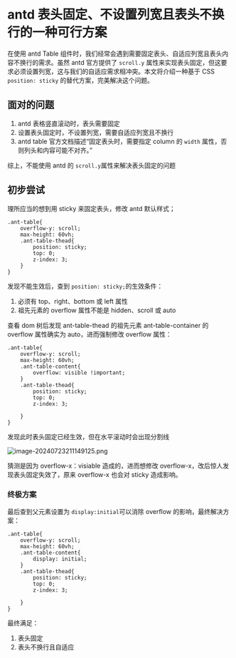 # antd 表头固定、不设置列宽且表头不换行的一种可行方案

在使用 antd Table 组件时，我们经常会遇到需要固定表头、自适应列宽且表头内容不换行的需求。虽然 antd 官方提供了 `scroll.y` 属性来实现表头固定，但这要求必须设置列宽，这与我们的自适应需求相冲突。本文将介绍一种基于 CSS `position: sticky` 的替代方案，完美解决这个问题。

## 面对的问题

1.  antd 表格竖直滚动时，表头需要固定
2.  设置表头固定时，不设置列宽，需要自适应列宽且不换行
3.  antd table 官方文档描述“固定表头时，需要指定 column 的 `width` 属性，否则列头和内容可能不对齐。”

综上，不能使用 antd 的 `scroll.y`属性来解决表头固定的问题

## 初步尝试

理所应当的想到用 sticky 来固定表头，修改 antd 默认样式；

    .ant-table{
        overflow-y: scroll;
        max-height: 60vh;
        .ant-table-thead{
            position: sticky;
            top: 0;
            z-index: 3;
        }
    }

发现不能生效后，查到 `position: sticky;`的生效条件：

1.  必须有 top、right、bottom 或 left 属性
2.  祖先元素的 overflow 属性不能是 hidden、scroll 或 auto

查看 dom 树后发现 ant-table-thead 的祖先元素 ant-table-container 的 overflow 属性确实为 auto，进而强制修改 overflow 属性：

    .ant-table{
        overflow-y: scroll;
        max-height: 60vh;
        .ant-table-content{
            overflow: visible !important;
        }
        .ant-table-thead{
            position: sticky;
            top: 0;
            z-index: 3;
            
        }
    }

发现此时表头固定已经生效，但在水平滚动时会出现分割线

![image-20240723211149125.png](https://p6-xtjj-sign.byteimg.com/tos-cn-i-73owjymdk6/3d0c8ef890eb4af6949b429d22c410fa~tplv-73owjymdk6-jj-mark-v1:0:0:0:0:5o6Y6YeR5oqA5pyv56S-5Yy6IEAg5bCP6YOR5YGa6aKY5a62:q75.awebp?rk3s=f64ab15b&x-expires=1745326799&x-signature=d4dayMosE5apxbTJQEIPnTG9GSA%3D)

猜测是因为 overflow-x：visiable 造成的，进而想修改 overflow-x，改后惊人发现表头固定失效了，原来 overflow-x 也会对 sticky 造成影响。

### 终极方案

最后查到父元素设置为 `display:initial`可以消除 overflow 的影响，最终解决方案：

    .ant-table{
        overflow-y: scroll;
        max-height: 60vh;
        .ant-table-content{
            display: initial;
        }
        .ant-table-thead{
            position: sticky;
            top: 0;
            z-index: 3;
            
        }
    }

最终满足：

1.  表头固定
2.  表头不换行且自适应
